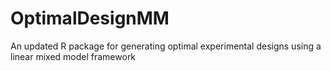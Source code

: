 # OptimalDesignMM
An updated R package for generating optimal experimental designs using a linear mixed model framework
